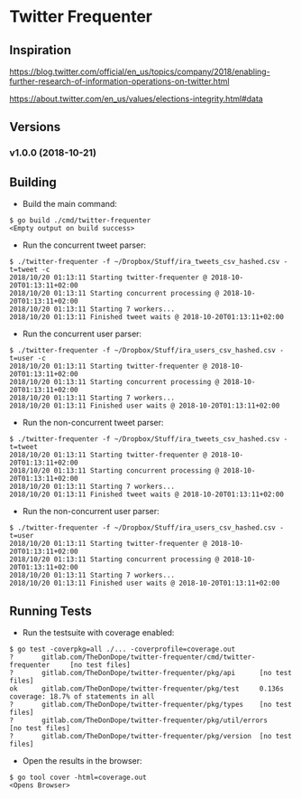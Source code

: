 # Twitter Frequenter

## Inspiration

<https://blog.twitter.com/official/en_us/topics/company/2018/enabling-further-research-of-information-operations-on-twitter.html>

<https://about.twitter.com/en_us/values/elections-integrity.html#data>

## Versions

### v1.0.0 (2018-10-21)

## Building

- Build the main command:

```shell
$ go build ./cmd/twitter-frequenter
<Empty output on build success>
```

- Run the concurrent tweet parser:

```shell
$ ./twitter-frequenter -f ~/Dropbox/Stuff/ira_tweets_csv_hashed.csv -t=tweet -c
2018/10/20 01:13:11 Starting twitter-frequenter @ 2018-10-20T01:13:11+02:00
2018/10/20 01:13:11 Starting concurrent processing @ 2018-10-20T01:13:11+02:00
2018/10/20 01:13:11 Starting 7 workers...
2018/10/20 01:13:11 Finished tweet waits @ 2018-10-20T01:13:11+02:00
```

- Run the concurrent user parser:

```shell
$ ./twitter-frequenter -f ~/Dropbox/Stuff/ira_users_csv_hashed.csv -t=user -c
2018/10/20 01:13:11 Starting twitter-frequenter @ 2018-10-20T01:13:11+02:00
2018/10/20 01:13:11 Starting concurrent processing @ 2018-10-20T01:13:11+02:00
2018/10/20 01:13:11 Starting 7 workers...
2018/10/20 01:13:11 Finished user waits @ 2018-10-20T01:13:11+02:00
```

- Run the non-concurrent tweet parser:

```shell
$ ./twitter-frequenter -f ~/Dropbox/Stuff/ira_tweets_csv_hashed.csv -t=tweet
2018/10/20 01:13:11 Starting twitter-frequenter @ 2018-10-20T01:13:11+02:00
2018/10/20 01:13:11 Starting concurrent processing @ 2018-10-20T01:13:11+02:00
2018/10/20 01:13:11 Starting 7 workers...
2018/10/20 01:13:11 Finished tweet waits @ 2018-10-20T01:13:11+02:00
```

- Run the non-concurrent user parser:

```shell
$ ./twitter-frequenter -f ~/Dropbox/Stuff/ira_users_csv_hashed.csv -t=user
2018/10/20 01:13:11 Starting twitter-frequenter @ 2018-10-20T01:13:11+02:00
2018/10/20 01:13:11 Starting concurrent processing @ 2018-10-20T01:13:11+02:00
2018/10/20 01:13:11 Starting 7 workers...
2018/10/20 01:13:11 Finished user waits @ 2018-10-20T01:13:11+02:00
```

## Running Tests

- Run the testsuite with coverage enabled:

```shell
$ go test -coverpkg=all ./... -coverprofile=coverage.out
?       gitlab.com/TheDonDope/twitter-frequenter/cmd/twitter-frequenter     [no test files]
?       gitlab.com/TheDonDope/twitter-frequenter/pkg/api      [no test files]
ok      gitlab.com/TheDonDope/twitter-frequenter/pkg/test     0.136s  coverage: 18.7% of statements in all
?       gitlab.com/TheDonDope/twitter-frequenter/pkg/types    [no test files]
?       gitlab.com/TheDonDope/twitter-frequenter/pkg/util/errors      [no test files]
?       gitlab.com/TheDonDope/twitter-frequenter/pkg/version  [no test files]
```

- Open the results in the browser:

```shell
$ go tool cover -html=coverage.out
<Opens Browser>
```
